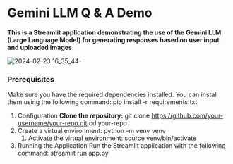 # Gemini LLM Q & A Demo

<b>This is a Streamlit application demonstrating the use of the Gemini LLM (Large Language Model) for generating responses based on user input and uploaded images.</b>

![2024-02-23 16_35_44-](https://github.com/Kili66/Gemini-LLM-Application_Image_question/assets/66678981/a7bfe2fd-773e-4f7e-8365-315a7c517174)
### Prerequisites
Make sure you have the required dependencies installed. You can install them using the following command:
  pip install -r requirements.txt
1. Configuration
<b>Clone the repository:</b>
  git clone https://github.com/your-username/your-repo.git
  cd your-repo
2. Create a virtual environment:
  python -m venv venv
   1. Activate the virtual environment:
      source venv/bin/activate
2. Running the Application
Run the Streamlit application with the following command:
streamlit run app.py
